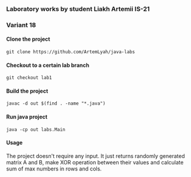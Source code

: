 ### Laboratory works by student Liakh Artemii IS-21
### Variant 18

#### Clone the project
```
git clone https://github.com/ArtemLyah/java-labs
```
#### Checkout to a certain lab branch
```
git checkout lab1
```

#### Build the project
```
javac -d out $(find . -name "*.java") 
```

#### Run java project
```
java -cp out labs.Main 
```

#### Usage
The project doesn't require any input. 
It just returns randomly generated matrix A and B, make XOR operation between their values and calculate sum of max numbers in rows and cols.
